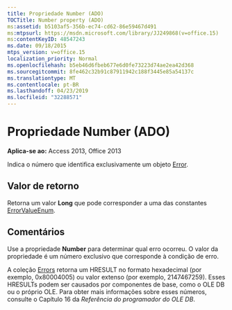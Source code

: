 ```yaml
---
title: Propriedade Number (ADO)
TOCTitle: Number property (ADO)
ms:assetid: b5103af5-356b-ec74-cd62-86e59467d491
ms:mtpsurl: https://msdn.microsoft.com/library/JJ249868(v=office.15)
ms:contentKeyID: 48547243
ms.date: 09/18/2015
mtps_version: v=office.15
localization_priority: Normal
ms.openlocfilehash: b5eb46d6fbeb677e6d0fe73223d74ae2ea42d368
ms.sourcegitcommit: 8fe462c32b91c87911942c188f3445e85a54137c
ms.translationtype: MT
ms.contentlocale: pt-BR
ms.lasthandoff: 04/23/2019
ms.locfileid: "32288571"
---
```

# <a name="number-property-ado"></a>Propriedade Number (ADO)


**Aplica-se ao:** Access 2013, Office 2013

Indica o número que identifica exclusivamente um objeto [Error](error-object-ado.md).

## <a name="return-value"></a>Valor de retorno

Retorna um valor **Long** que pode corresponder a uma das constantes [ErrorValueEnum](errorvalueenum.md).

## <a name="remarks"></a>Comentários

Use a propriedade **Number** para determinar qual erro ocorreu. O valor da propriedade é um número exclusivo que corresponde à condição de erro.

A coleção [Errors](errors-collection-ado.md) retorna um HRESULT no formato hexadecimal (por exemplo, 0x80004005) ou valor extenso (por exemplo, 2147467259). Esses HRESULTs podem ser causados por componentes de base, como o OLE DB ou o próprio OLE. Para obter mais informações sobre esses números, consulte o Capítulo 16 da *Referência do programador do OLE DB*.

